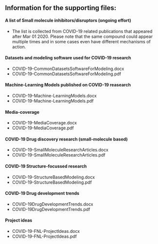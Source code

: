 ## Information for the supporting files:


#### A list of Small molecule inhibitors/disruptors (ongoing effort) 
* The list is collected from COVID-19 related publications that appeared after Mar 01 2020. Please note that the same compound could appear multiple times and in some cases even have different mechanisms of action. 

#### Datasets and modeling software used for COVID-19 research
* COVID-19-CommonDatasetsSoftwareForModeling.docx
* COVID-19-CommonDatasetsSoftwareForModeling.pdf


#### Machine-Learning Models published on COVID-19 reasearch
* COVID-19-Machine-LearningModels.docx	
* COVID-19-Machine-LearningModels.pdf

#### Media-coverage
* COVID-19-MediaCoverage.docx
* COVID-19-MediaCoverage.pdf	

#### COVID-19 Drug discovery research (small-molecule based)
* COVID-19-SmallMoleculeResearchArticles.docx	
* COVID-19-SmallMoleculeResearchArticles.pdf

#### COVID-19 Structure-focussed research
* COVID-19-StructureBasedModeling.docx	
* COVID-19-StructureBasedModeling.pdf

#### COVID-19 Drug development trends
* COVID-19DrugDevelopmentTrends.docx	
* COVID-19DrugDevelopmentTrends.pdf

#### Project ideas 
* COVID-19-FNL-ProjectIdeas.docx	
* COVID-19-FNL-ProjectIdeas.pdf	


